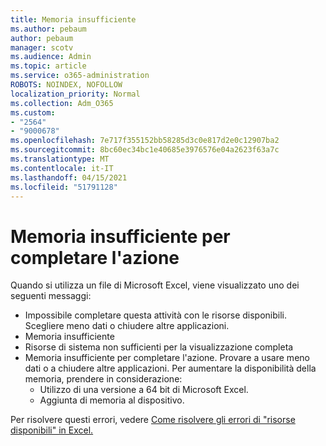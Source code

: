 ```yaml
---
title: Memoria insufficiente
ms.author: pebaum
author: pebaum
manager: scotv
ms.audience: Admin
ms.topic: article
ms.service: o365-administration
ROBOTS: NOINDEX, NOFOLLOW
localization_priority: Normal
ms.collection: Adm_O365
ms.custom:
- "2564"
- "9000678"
ms.openlocfilehash: 7e717f355152bb58285d3c0e817d2e0c12907ba2
ms.sourcegitcommit: 8bc60ec34bc1e40685e3976576e04a2623f63a7c
ms.translationtype: MT
ms.contentlocale: it-IT
ms.lasthandoff: 04/15/2021
ms.locfileid: "51791128"
---
```

# <a name="there-isnt-enough-memory-to-complete-this-action"></a>Memoria insufficiente per completare l'azione

Quando si utilizza un file di Microsoft Excel, viene visualizzato uno dei seguenti messaggi:

- Impossibile completare questa attività con le risorse disponibili. Scegliere meno dati o chiudere altre applicazioni.
- Memoria insufficiente
- Risorse di sistema non sufficienti per la visualizzazione completa
- Memoria insufficiente per completare l'azione. Provare a usare meno dati o a chiudere altre applicazioni. Per aumentare la disponibilità della memoria, prendere in considerazione: 
    - Utilizzo di una versione a 64 bit di Microsoft Excel.
    - Aggiunta di memoria al dispositivo.

Per risolvere questi errori, vedere [Come risolvere gli errori di "risorse disponibili" in Excel.](https://docs.microsoft.com/office/troubleshoot/excel/available-resources-errors)